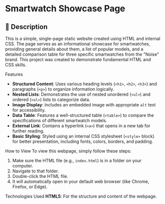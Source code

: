 # Smartwatch Showcase Page

## 📝 Description

This is a simple, single-page static website created using HTML and internal CSS. The page serves as an informational showcase for smartwatches, providing general details about them, a list of popular models, and a detailed comparison table for three specific smartwatches from the "Noise" brand.
This project was created to demonstrate fundamental HTML and CSS skills.

 Features
-   **Structured Content**: Uses various heading levels (`<h1>`, `<h2>`, `<h3>`) and paragraphs (`<p>`) to organize information logically.
-   **Nested Lists**: Demonstrates the use of nested unordered (`<ul>`) and ordered (`<ol>`) lists to categorize data.
-   **Image Display**: Includes an embedded image with appropriate `alt` text for accessibility.
-   **Data Table**: Features a well-structured table (`<table>`) to compare the specifications of different smartwatch models.
-   **External Link**: Contains a hyperlink (`<a>`) that opens in a new tab for further reading.
-   **Basic Styling**: Styled using an internal CSS stylesheet (`<style>` block) for better presentation, including fonts, colors, borders, and padding.

 How to View
To view this webpage, simply follow these steps:
1.  Make sure the HTML file (e.g., `index.html`) is in a folder on your computer.
2.  Navigate to that folder.
3.  Double-click the HTML file.
4.  It will automatically open in your default web browser (like Chrome, Firefox, or Edge).

 Technologies Used
 **HTML5**: For the structure and content of the webpage.

